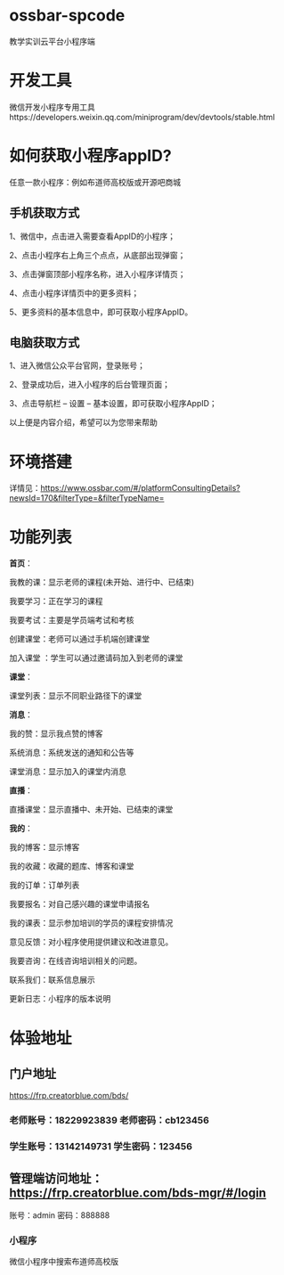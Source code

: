 # ossbar-spcode
教学实训云平台小程序端

# 开发工具

微信开发小程序专用工具https://developers.weixin.qq.com/miniprogram/dev/devtools/stable.html

#  如何获取小程序appID?

任意一款小程序：例如布道师高校版或开源吧商城

## 手机获取方式

1、微信中，点击进入需要查看AppID的小程序；

2、点击小程序右上角三个点点，从底部出现弹窗；

3、点击弹窗顶部小程序名称，进入小程序详情页；

4、点击小程序详情页中的更多资料；

5、更多资料的基本信息中，即可获取小程序AppID。

## 电脑获取方式

1、进入微信公众平台官网，登录账号；

2、登录成功后，进入小程序的后台管理页面；

3、点击导航栏 – 设置 – 基本设置，即可获取小程序AppID；

以上便是内容介绍，希望可以为您带来帮助

# 环境搭建

详情见：https://www.ossbar.com/#/platformConsultingDetails?newsId=170&filterType=&filterTypeName=

# 功能列表

<b>首页</b>：

我教的课：显示老师的课程(未开始、进行中、已结束)

我要学习：正在学习的课程

我要考试：主要是学员端考试和考核

创建课堂：老师可以通过手机端创建课堂

加入课堂 ：学生可以通过邀请码加入到老师的课堂

<b>课堂</b>：

课堂列表：显示不同职业路径下的课堂

<b>消息</b>：

我的赞：显示我点赞的博客

系统消息：系统发送的通知和公告等

课堂消息：显示加入的课堂内消息

<b>直播</b>：

直播课堂：显示直播中、未开始、已结束的课堂


<b>我的</b>：

我的博客：显示博客

我的收藏：收藏的题库、博客和课堂

我的订单：订单列表

我要报名：对自己感兴趣的课堂申请报名

我的课表：显示参加培训的学员的课程安排情况

意见反馈：对小程序使用提供建议和改进意见。

我要咨询：在线咨询培训相关的问题。

联系我们：联系信息展示

更新日志：小程序的版本说明

# 体验地址
## 门户地址
https://frp.creatorblue.com/bds/
### 老师账号：18229923839 老师密码：cb123456
### 学生账号：13142149731  学生密码：123456
## 管理端访问地址：https://frp.creatorblue.com/bds-mgr/#/login
账号：admin
密码：888888
### 小程序
微信小程序中搜索布道师高校版


